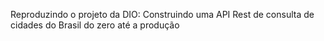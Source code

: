 Reproduzindo o projeto da DIO: Construindo uma API Rest de consulta de cidades do Brasil do zero até a produção
